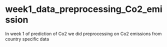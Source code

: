 # week1_data_preprocessing_Co2_emission
In week 1 of prediction of Co2 we did preprocessing on Co2 emissions from country specific data
